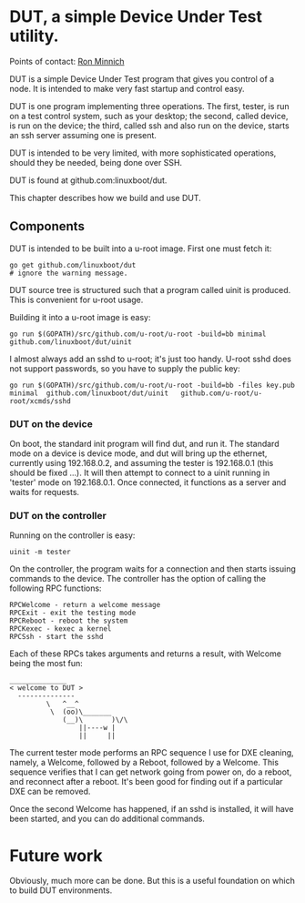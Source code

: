 # DUT, a simple Device Under Test utility.

Points of contact: [Ron Minnich](https://github.com/rminnich)

DUT is a simple Device Under Test program that gives you control of a node. It is intended to make
very fast startup and control easy. 

DUT is one program implementing three operations. The first, tester, is run on a test control system, such as your desktop;
the second, called device, is run on the device; the third, called ssh and also run on the device, starts an
ssh server assuming one is present.

DUT is intended to be very limited, with more sophisticated operations, should they be
needed, being done over SSH.

DUT is found at github.com:linuxboot/dut. 

This chapter describes how we build and use DUT.

## Components

DUT is intended to be built into a u-root image. First one must fetch it:
```
go get github.com/linuxboot/dut
# ignore the warning message.
```

DUT source tree is structured such that a program called uinit is produced. This is convenient for u-root usage.

Building it into a u-root image is easy:
```
go run $(GOPATH)/src/github.com/u-root/u-root -build=bb minimal github.com/linuxboot/dut/uinit
```

I almost always add an sshd to u-root; it's just too handy. U-root sshd does not support
passwords, so you have to supply the public key:
```
go run $(GOPATH)/src/github.com/u-root/u-root -build=bb -files key.pub minimal  github.com/linuxboot/dut/uinit   github.com/u-root/u-root/xcmds/sshd
```

### DUT on the device
On boot, the standard init program will find dut, and run it. The standard mode on a device
is device mode, and dut will bring up the ethernet, currently
using 192.168.0.2, and assuming the tester is 192.168.0.1 (this should be fixed ...).
It will then attempt to connect to a uinit running in 'tester' mode on 192.168.0.1. Once connected, it functions
as a server and waits for requests.

### DUT on the controller
Running on the controller is easy:
```
uinit -m tester
```

On the controller, the program waits for a connection and then starts issuing commands to the device.
The controller has the option of calling the following RPC functions:
```
RPCWelcome - return a welcome message
RPCExit - exit the testing mode
RPCReboot - reboot the system
RPCKexec - kexec a kernel
RPCSsh - start the sshd
```

Each of these RPCs takes arguments and returns a result, with Welcome being the most fun:
```
______________
< welcome to DUT >
  --------------
         \   ^__^ 
          \  (oo)\_______
             (__)\       )\/\
                 ||----w |
                 ||     ||
```

The current tester mode performs an RPC sequence I use for DXE cleaning, namely, a Welcome, followed by a Reboot, followed
by a Welcome. This sequence verifies that I can get network going from power on, do a reboot, and reconnect after 
a reboot. It's been good for finding out if a particular DXE can be removed.

Once the second Welcome has happened, if an sshd is installed, it will have been started, and you can do additional commands.

# Future work

Obviously, much more can be done. But this is a useful foundation on which to build DUT environments.
